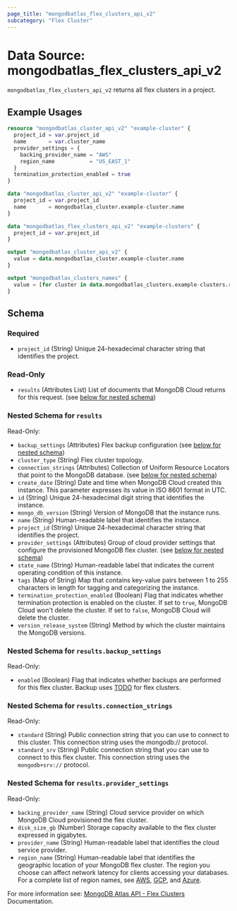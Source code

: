 ```yaml
---
page_title: "mongodbatlas_flex_clusters_api_v2"
subcategory: "Flex Cluster"
---
```


# Data Source: mongodbatlas_flex_clusters_api_v2

`mongodbatlas_flex_clusters_api_v2` returns all flex clusters in a project.

## Example Usages
```terraform
resource "mongodbatlas_cluster_api_v2" "example-cluster" {
  project_id = var.project_id
  name       = var.cluster_name
  provider_settings = {
    backing_provider_name = "AWS"
    region_name           = "US_EAST_1"
  }
  termination_protection_enabled = true
}

data "mongodbatlas_cluster_api_v2" "example-cluster" {
  project_id = var.project_id
  name       = mongodbatlas_cluster.example-cluster.name
}

data "mongodbatlas_flex_clusters_api_v2" "example-clusters" {
  project_id = var.project_id
}

output "mongodbatlas_cluster_api_v2" {
  value = data.mongodbatlas_cluster.example-cluster.name
}

output "mongodbatlas_clusters_names" {
  value = [for cluster in data.mongodbatlas_clusters.example-clusters.results : cluster.name]
}
```

<!-- schema generated by tfplugindocs -->
## Schema

### Required

- `project_id` (String) Unique 24-hexadecimal character string that identifies the project.

### Read-Only

- `results` (Attributes List) List of documents that MongoDB Cloud returns for this request. (see [below for nested schema](#nestedatt--results))

<a id="nestedatt--results"></a>
### Nested Schema for `results`

Read-Only:

- `backup_settings` (Attributes) Flex backup configuration (see [below for nested schema](#nestedatt--results--backup_settings))
- `cluster_type` (String) Flex cluster topology.
- `connection_strings` (Attributes) Collection of Uniform Resource Locators that point to the MongoDB database. (see [below for nested schema](#nestedatt--results--connection_strings))
- `create_date` (String) Date and time when MongoDB Cloud created this instance. This parameter expresses its value in ISO 8601 format in UTC.
- `id` (String) Unique 24-hexadecimal digit string that identifies the instance.
- `mongo_db_version` (String) Version of MongoDB that the instance runs.
- `name` (String) Human-readable label that identifies the instance.
- `project_id` (String) Unique 24-hexadecimal character string that identifies the project.
- `provider_settings` (Attributes) Group of cloud provider settings that configure the provisioned MongoDB flex cluster. (see [below for nested schema](#nestedatt--results--provider_settings))
- `state_name` (String) Human-readable label that indicates the current operating condition of this instance.
- `tags` (Map of String) Map that contains key-value pairs between 1 to 255 characters in length for tagging and categorizing the instance.
- `termination_protection_enabled` (Boolean) Flag that indicates whether termination protection is enabled on the cluster. If set to `true`, MongoDB Cloud won't delete the cluster. If set to `false`, MongoDB Cloud will delete the cluster.
- `version_release_system` (String) Method by which the cluster maintains the MongoDB versions.

<a id="nestedatt--results--backup_settings"></a>
### Nested Schema for `results.backup_settings`

Read-Only:

- `enabled` (Boolean) Flag that indicates whether backups are performed for this flex cluster. Backup uses [TODO](TODO) for flex clusters.


<a id="nestedatt--results--connection_strings"></a>
### Nested Schema for `results.connection_strings`

Read-Only:

- `standard` (String) Public connection string that you can use to connect to this cluster. This connection string uses the mongodb:// protocol.
- `standard_srv` (String) Public connection string that you can use to connect to this flex cluster. This connection string uses the `mongodb+srv://` protocol.


<a id="nestedatt--results--provider_settings"></a>
### Nested Schema for `results.provider_settings`

Read-Only:

- `backing_provider_name` (String) Cloud service provider on which MongoDB Cloud provisioned the flex cluster.
- `disk_size_gb` (Number) Storage capacity available to the flex cluster expressed in gigabytes.
- `provider_name` (String) Human-readable label that identifies the cloud service provider.
- `region_name` (String) Human-readable label that identifies the geographic location of your MongoDB flex cluster. The region you choose can affect network latency for clients accessing your databases. For a complete list of region names, see [AWS](https://docs.atlas.mongodb.com/reference/amazon-aws/#std-label-amazon-aws), [GCP](https://docs.atlas.mongodb.com/reference/google-gcp/), and [Azure](https://docs.atlas.mongodb.com/reference/microsoft-azure/).

For more information see: [MongoDB Atlas API - Flex Clusters](https://www.mongodb.com/docs/atlas/reference/api-resources-spec/v2/#tag/Streams/operation/listFlexClusters) Documentation.
